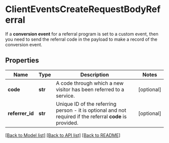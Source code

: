 # ClientEventsCreateRequestBodyReferral

If a **conversion event** for a referral program is set to a custom event, then you need to send the referral code in the payload to make a record of the conversion event. 

## Properties
Name | Type | Description | Notes
------------ | ------------- | ------------- | -------------
**code** | **str** | A code through which a new visitor has been referred to a service. | [optional] 
**referrer_id** | **str** | Unique ID of the referring person - it is optional and not required if the referral **code** is provided. | [optional] 

[[Back to Model list]](../README.md#documentation-for-models) [[Back to API list]](../README.md#documentation-for-api-endpoints) [[Back to README]](../README.md)


